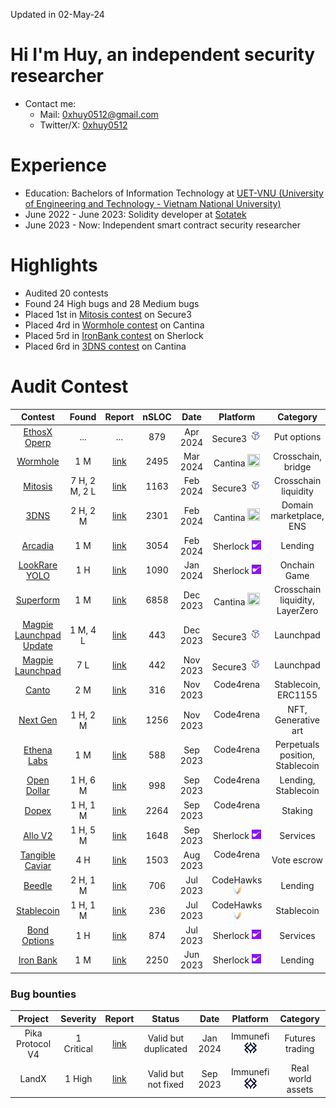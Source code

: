 Updated in 02-May-24

# Hi I'm Huy, an independent security researcher
- Contact me: 
    + Mail: 0xhuy0512@gmail.com
    + Twitter/X: [0xhuy0512](https://twitter.com/0xhuy0512)
# Experience
- Education: Bachelors of Information Technology at [UET-VNU (University of Engineering and Technology - Vietnam National University)](https://uet.vnu.edu.vn/en/)
- June 2022 - June 2023: Solidity developer at [Sotatek](https://www.sotatek.com/about-us/)
- June 2023 - Now: Independent smart contract security researcher

# Highlights
- Audited 20 contests
- Found 24 High bugs and 28 Medium bugs
- Placed 1st in [Mitosis contest](https://secure3.io/contest/e377f59b8e) on Secure3
- Placed 4rd in [Wormhole contest](https://cantina.xyz/code/627528d0-db8a-4c42-b8b4-a5760ff31baf/README.md) on Cantina
- Placed 5rd in [IronBank contest](https://audits.sherlock.xyz/contests/84/leaderboard) on Sherlock
- Placed 6rd in [3DNS contest](https://cantina.xyz/code/cdb738fd-0e7f-4a6b-9073-2b8629bfc1c3/README.md) on Cantina

# Audit Contest
| Contest | Found | Report   | nSLOC | Date | Platform | Category
|:--:|:--:|:--:|:--:|:--:|:--:|:--:|
| [EthosX Operp](https://secure3.io/contest/e377f59b8e)     | ... | ... | 879 |Apr 2024 | Secure3 <img src="./img/secure3.ico" width=20 height=20> | Put options
| [Wormhole](https://cantina.xyz/code/627528d0-db8a-4c42-b8b4-a5760ff31baf/README.md)     | 1 M | [link](https://github.com/tnquanghuy0512/audits/blob/main/Cantina/2024-03-wormhole.md) | 2495 |Mar 2024 | Cantina <img src="./img/cantina.ico" width=20 height=20> | Crosschain, bridge
| [Mitosis](https://secure3.io/contest/e377f59b8e)     | 7 H, 2 M, 2 L | [link](https://github.com/tnquanghuy0512/audits/blob/main/Private%20audit/Secure3/2024-02-mitosis.md) | 1163 |Feb 2024 | Secure3 <img src="./img/secure3.ico" width=20 height=20> | Crosschain liquidity
| [3DNS](https://cantina.xyz/code/cdb738fd-0e7f-4a6b-9073-2b8629bfc1c3/README.md)     | 2 H, 2 M | [link](https://github.com/tnquanghuy0512/audits/blob/main/Cantina/2024-02-3dns.md) | 2301 |Feb 2024 | Cantina <img src="./img/cantina.ico" width=20 height=20> | Domain marketplace, ENS
|[Arcadia](https://audits.sherlock.xyz/contests/137)          | 1 M | [link](https://github.com/tnquanghuy0512/audits/blob/main/Sherlock/2024-02-arcadia.md) | 3054 | Feb 2024 | Sherlock <img src="./img/sherlock.svg" width=15 height=15> | Lending
|[LookRare YOLO](https://audits.sherlock.xyz/contests/163)          | 1 H | [link](https://github.com/tnquanghuy0512/audits/blob/main/Sherlock/2024-01-lookrare-yolo.md) | 1090 | Jan 2024 | Sherlock <img src="./img/sherlock.svg" width=15 height=15> | Onchain Game
| [Superform](https://cantina.xyz/competitions/2cd0b038-3e32-4db6-b488-0f85b6f0e49f)     | 1 M | [link](https://github.com/tnquanghuy0512/audits/blob/main/Cantina/2023-12-superform.md) | 6858 |Dec 2023 | Cantina <img src="./img/cantina.ico" width=20 height=20> | Crosschain liquidity, LayerZero
| [Magpie Launchpad Update](https://secure3.io/contest/89039b8f)     | 1 M, 4 L | [link](https://github.com/tnquanghuy0512/audits/blob/main/Private%20audit/Secure3/2023-12-magpie-launchpad-update.md) | 443 |Dec 2023 | Secure3 <img src="./img/secure3.ico" width=20 height=20> | Launchpad
| [Magpie Launchpad](https://secure3.io/contest/766a8309)     | 7 L | [link](https://github.com/tnquanghuy0512/audits/blob/main/Private%20audit/Secure3/2023-11-magpie-launchpad.md) | 442 |Nov 2023 | Secure3 <img src="./img/secure3.ico" width=20 height=20> | Launchpad
| [Canto](https://code4rena.com/audits/2023-11-canto-application-specific-dollars-and-bonding-curves-for-1155s#top)                     | 2 M | [link](https://github.com/tnquanghuy0512/audits/blob/main/Code4rena/2023-12-canto.md) | 316  | Nov 2023 | Code4rena <img src="./img/c4.ico" width=15 height=15> | Stablecoin, ERC1155
| [Next Gen](https://code4rena.com/audits/2023-10-nextgen#top)                      | 1 H, 2 M | [link](https://github.com/tnquanghuy0512/audits/blob/main/Code4rena/2023-11-nextgen.md) | 1256 | Nov 2023 | Code4rena <img src="./img/c4.ico" width=15 height=15> | NFT, Generative art
| [Ethena Labs](https://code4rena.com/audits/2023-10-ethena-labs#top)               | 1 M | [link](https://github.com/tnquanghuy0512/audits/blob/main/Code4rena/2023-10-open-dollar.md) | 588  | Sep 2023 | Code4rena <img src="./img/c4.ico" width=15 height=15> | Perpetuals position, Stablecoin
| [Open Dollar](https://code4rena.com/audits/2023-10-open-dollar#top)               | 1 H, 6 M | [link](https://github.com/tnquanghuy0512/audits/blob/main/Code4rena/2023-10-ethena-labs.md) | 998  | Sep 2023 | Code4rena <img src="./img/c4.ico" width=15 height=15> | Lending, Stablecoin
| [Dopex](https://code4rena.com/audits/2023-08-dopex#top)                           | 1 H, 1 M | [link](https://github.com/tnquanghuy0512/audits/blob/main/Code4rena/2023-09-dopex.md) | 2264 | Sep 2023 | Code4rena <img src="./img/c4.ico" width=15 height=15> | Staking
|[Allo V2](https://audits.sherlock.xyz/contests/109)          | 1 H, 5 M | [link](https://github.com/tnquanghuy0512/audits/blob/main/Sherlock/2023-09-allo-v2.md) | 1648 | Sep 2023 | Sherlock <img src="./img/sherlock.svg" width=15 height=15> | Services
| [Tangible Caviar](https://code4rena.com/contests/2023-08-tangible-caviar#top)     | 4 H | [link](https://github.com/tnquanghuy0512/audits/blob/main/Code4rena/2023-08-tangible-caviar.md) | 1503 | Aug 2023 | Code4rena <img src="./img/c4.ico" width=15 height=15> | Vote escrow
| [Beedle](https://www.codehawks.com/contests/clkbo1fa20009jr08nyyf9wbx)         | 2 H, 1 M | [link](https://github.com/tnquanghuy0512/audits/blob/main/CodeHawks/2023-07-beedle.md) | 706 |Jul 2023 | CodeHawks <img src="./img/codehawks.png" width=15 height=15> | Lending
| [Stablecoin](https://www.codehawks.com/contests/cljx3b9390009liqwuedkn0m0)     | 1 H, 1 M | [link](https://github.com/tnquanghuy0512/audits/blob/main/CodeHawks/2023-07-stablecoin.md) | 236 |Jul 2023 | CodeHawks <img src="./img/codehawks.png" width=15 height=15> | Stablecoin
| [Bond Options](https://audits.sherlock.xyz/contests/99)     | 1 H | [link](https://github.com/tnquanghuy0512/audits/blob/main/Sherlock/2023-05-bond-options.md) | 874  | Jul 2023 | Sherlock <img src="./img/sherlock.svg" width=15 height=15> | Services
| [Iron Bank](https://audits.sherlock.xyz/contests/84)        | 1 M | [link](https://github.com/tnquanghuy0512/audits/blob/main/Sherlock/2023-05-ironbank.md) | 2250 |Jun 2023 | Sherlock <img src="./img/sherlock.svg" width=15 height=15> | Lending



### Bug bounties
| Project | Severity | Report | Status | Date| Platform| Category
|:--:|:--:|:--:|:--:|:--:|:--:|:--:|
| Pika Protocol V4 | 1 Critical | [link](https://github.com/tnquanghuy0512/audits/blob/main/Immunefi/2024-01-pika-protocol.md) | Valid but duplicated | Jan 2024 | Immunefi <img src="./img/immunefi.png" width =20 height=20>| Futures trading
| LandX | 1 High | [link](https://github.com/tnquanghuy0512/audits/blob/main/Immunefi/2023-12-land-x.md) | Valid but not fixed | Sep 2023 | Immunefi <img src="./img/immunefi.png" width =20 height=20> | Real world assets

